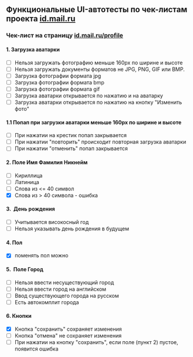 ## Функциональные UI-автотесты по чек-листам проекта [id.mail.ru](https://id.mail.ru)
### Чек-лист на страницу [id.mail.ru/profile](https://id.mail.ru/profile)
#### 1. Загрузка аватарки

- [ ] Нельзя загружать фотографию меньше 160px по ширине и высоте
- [ ] Нельзя загружать документы форматов не JPG, PNG, GIF или BMP.
- [ ] Загрузка фотографии формата jpg 
- [ ] Загрузка фотографии формата bmp 
- [ ] Загрузка фотографии формата gif 
- [ ] Загрузка аватарки открывается по нажатию и на аватарку
- [ ] Загрузка аватарки открывается по нажатию на кнопку "Изменить фото"

#### 1.1 Попап при загрузки аватарки меньше 160px по ширине и высоте

- [ ] При нажатии на крестик попап закрывается
- [ ] При нажатии "повторить" происходит повторная загрузка аватарки
- [ ] При нажатии "отменить" попап закрывается

#### 2. Поле Имя Фамилия Никнейм

- [ ] Кириллица
- [ ] Латиница
- [ ] Cлова из <= 40 символ
- [x] Слова из > 40 символа - ошибка

#### 3.  День рождения

- [ ] Учитывается високосный год
- [ ] Нельзя указывать день рождения в будущем

#### 4. Пол

- [x] поменять пол можно

#### 5.  Поле Город

- [ ] Нельзя ввести несуществующий город
- [ ] Нельзя ввести город на английском 
- [ ] Ввод существующего города на русском
- [ ] Есть автокомплит города

#### 6. Кнопки

- [x] Кнопка "сохранить" сохраняет изменения
- [ ] Кнопка "отмена" не сохраняет изменения 
- [ ] При нажатии на кнопку "сохранить", если поле (пункт 2) пустое, появится ошибка
